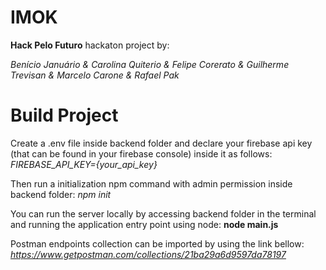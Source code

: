 # IMOK
**Hack Pelo Futuro** hackaton project by:

*Benício Januário &*
*Carolina Quiterio &*
*Felipe Corerato &*
*Guilherme Trevisan &*
*Marcelo Carone &*
*Rafael Pak*

# Build Project
Create a .env file inside backend folder and declare your firebase api key (that can be found in your firebase console) inside it as follows:
*FIREBASE_API_KEY={your_api_key}*

Then run a initialization npm command with admin permission inside backend folder:
*npm init*

You can run the server locally by accessing backend folder in the terminal and running the application entry point using node:
**node main.js**

Postman endpoints collection can be imported by using the link bellow:
*https://www.getpostman.com/collections/21ba29a6d9597da78197*
